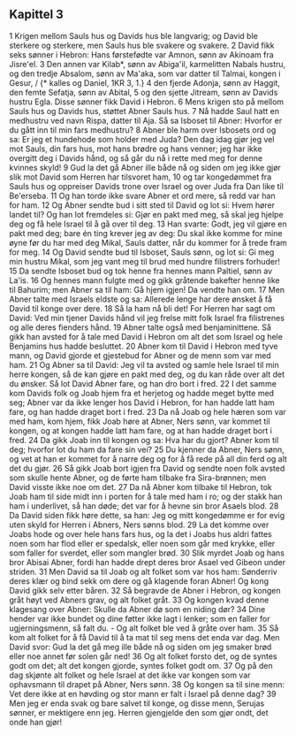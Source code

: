 ## Kapittel 3

1 Krigen mellom Sauls hus og Davids hus ble langvarig; og David ble sterkere og sterkere, men Sauls hus ble svakere og svakere.
2 David fikk seks sønner i Hebron: Hans førstefødte var Amnon, sønn av Akinoam fra Jisre'el.
3 Den annen var Kilab*, sønn av Abiga'il, karmelitten Nabals hustru, og den tredje Absalom, sønn av Ma'aka, som var datter til Talmai, kongen i Gesur, / {* kalles og Daniel, 1KR 3, 1.}
4 den fjerde Adonja, sønn av Haggit, den femte Sefatja, sønn av Abital,
5 og den sjette Jitream, sønn av Davids hustru Egla. Disse sønner fikk David i Hebron.
6 Mens krigen sto på mellom Sauls hus og Davids hus, støttet Abner Sauls hus.
7 Nå hadde Saul hatt en medhustru ved navn Rispa, datter til Aja. Så sa Isboset til Abner: Hvorfor er du gått inn til min fars medhustru?
8 Abner ble harm over Isbosets ord og sa: Er jeg et hundehode som holder med Juda? Den dag idag gjør jeg vel mot Sauls, din fars hus, mot hans brødre og hans venner; jeg har ikke overgitt deg i Davids hånd, og så går du nå i rette med meg for denne kvinnes skyld!
9 Gud la det gå Abner ille både nå og siden om jeg ikke gjør slik mot David som Herren har tilsvoret ham,
10 og tar kongedømmet fra Sauls hus og oppreiser Davids trone over Israel og over Juda fra Dan like til Be'erseba.
11 Og han torde ikke svare Abner et ord mere, så redd var han for ham.
12 Og Abner sendte bud i sitt sted til David og lot si: Hvem hører landet til? Og han lot fremdeles si: Gjør en pakt med meg, så skal jeg hjelpe deg og få hele Israel til å gå over til deg.
13 Han svarte: Godt, jeg vil gjøre en pakt med deg; bare én ting krever jeg av deg: Du skal ikke komme for mine øyne før du har med deg Mikal, Sauls datter, når du kommer for å trede fram for meg.
14 Og David sendte bud til Isboset, Sauls sønn, og lot si: Gi meg min hustru Mikal, som jeg vant meg til brud med hundre filistrers forhuder!
15 Da sendte Isboset bud og tok henne fra hennes mann Paltiel, sønn av La'is.
16 Og hennes mann fulgte med og gikk gråtende bakefter henne like til Bahurim; men Abner sa til ham: Gå hjem igjen! Da vendte han om.
17 Men Abner talte med Israels eldste og sa: Allerede lenge har dere ønsket å få David til konge over dere.
18 Så la ham nå bli det! For Herren har sagt om David: Ved min tjener Davids hånd vil jeg frelse mitt folk Israel fra filistrenes og alle deres fienders hånd.
19 Abner talte også med benjaminittene. Så gikk han avsted for å tale med David i Hebron om alt det som Israel og hele Benjamins hus hadde besluttet.
20 Abner kom til David i Hebron med tyve mann, og David gjorde et gjestebud for Abner og de menn som var med ham.
21 Og Abner sa til David: Jeg vil ta avsted og samle hele Israel til min herre kongen, så de kan gjøre en pakt med deg, og du kan råde over alt det du ønsker. Så lot David Abner fare, og han dro bort i fred.
22 I det samme kom Davids folk og Joab hjem fra et herjetog og hadde meget bytte med seg; Abner var da ikke lenger hos David i Hebron, for han hadde latt ham fare, og han hadde draget bort i fred.
23 Da nå Joab og hele hæren som var med ham, kom hjem, fikk Joab høre at Abner, Ners sønn, var kommet til kongen, og at kongen hadde latt ham fare, og at han hadde draget bort i fred.
24 Da gikk Joab inn til kongen og sa: Hva har du gjort? Abner kom til deg; hvorfor lot du ham da fare sin vei?
25 Du kjenner da Abner, Ners sønn, og vet at han er kommet for å narre deg og for å få rede på all din ferd og alt det du gjør.
26 Så gikk Joab bort igjen fra David og sendte noen folk avsted som skulle hente Abner, og de førte ham tilbake fra Sira-brønnen; men David visste ikke noe om det.
27 Da nå Abner kom tilbake til Hebron, tok Joab ham til side midt inn i porten for å tale med ham i ro; og der stakk han ham i underlivet, så han døde; det var for å hevne sin bror Asaels blod.
28 Da David siden fikk høre dette, sa han: Jeg og mitt kongedømme er for evig uten skyld for Herren i Abners, Ners sønns blod.
29 La det komme over Joabs hode og over hele hans fars hus, og la det i Joabs hus aldri fattes noen som har flod eller er spedalsk, eller noen som går med krykke, eller som faller for sverdet, eller som mangler brød.
30 Slik myrdet Joab og hans bror Abisai Abner, fordi han hadde drept deres bror Asael ved Gibeon under striden.
31 Men David sa til Joab og alt folket som var hos ham: Sønderriv deres klær og bind sekk om dere og gå klagende foran Abner! Og kong David gikk selv etter båren.
32 Så begravde de Abner i Hebron, og kongen gråt høyt ved Abners grav, og alt folket gråt.
33 Og kongen kvad denne klagesang over Abner: Skulle da Abner dø som en niding dør?
34 Dine hender var ikke bundet og dine føtter ikke lagt i lenker; som en faller for ugjerningsmenn, så falt du. - Og alt folket ble ved å gråte over ham.
35 Så kom alt folket for å få David til å ta mat til seg mens det enda var dag. Men David svor: Gud la det gå meg ille både nå og siden om jeg smaker brød eller noe annet før solen går ned!
36 Og alt folket forsto det, og de syntes godt om det; alt det kongen gjorde, syntes folket godt om.
37 Og på den dag skjønte alt folket og hele Israel at det ikke var kongen som var ophavsmann til drapet på Abner, Ners sønn.
38 Og kongen sa til sine menn: Vet dere ikke at en høvding og stor mann er falt i Israel på denne dag?
39 Men jeg er enda svak og bare salvet til konge, og disse menn, Serujas sønner, er mektigere enn jeg. Herren gjengjelde den som gjør ondt, det onde han gjør!
